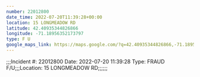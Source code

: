 ```yaml
---
number: 22012800
date_time: 2022-07-20T11:39:28+00:00
location: 15 LONGMEADOW RD
latitude: 42.40935344826866
longitude: -71.18956352173797
type: F U
google_maps_link: https://maps.google.com/?q=42.40935344826866,-71.18956352173797
---
```


;;;Incident #: 22012800  Date: 2022-07-20 11:39:28   Type: FRAUD F/U;;;Location: 15 LONGMEADOW RD;;;;;;
